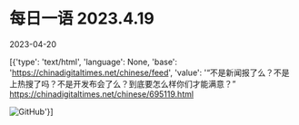 # 每日一语 2023.4.19

2023-04-20

[{'type': 'text/html', 'language': None, 'base': 'https://chinadigitaltimes.net/chinese/feed', 'value': '“不是新闻报了么？不是上热搜了吗？不是开发布会了么？到底要怎么样你们才能满意？” https://chinadigitaltimes.net/chinese/695119.html

![GitHub](https://chinadigitaltimes.net/chinese/files/2023/04/20230419_dailyquote.png)'}]